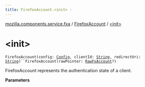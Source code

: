 ```yaml
---
title: FirefoxAccount.<init> - 
---
```


[mozilla.components.service.fxa](../index.html) / [FirefoxAccount](index.html) / [&lt;init&gt;](./-init-.html)

# &lt;init&gt;

`FirefoxAccount(config: `[`Config`](../-config/index.html)`, clientId: `[`String`](https://kotlinlang.org/api/latest/jvm/stdlib/kotlin/-string/index.html)`, redirectUri: `[`String`](https://kotlinlang.org/api/latest/jvm/stdlib/kotlin/-string/index.html)`)``FirefoxAccount(rawPointer: `[`RawFxAccount`](../-raw-fx-account/index.html)`?)`

FirefoxAccount represents the authentication state of a client.

**Parameters**

